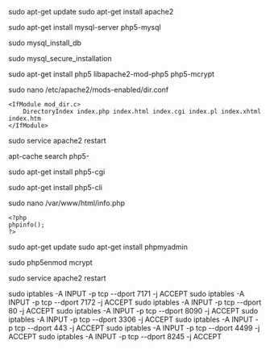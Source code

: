 sudo apt-get update
sudo apt-get install apache2

sudo apt-get install mysql-server php5-mysql

sudo mysql_install_db

sudo mysql_secure_installation

sudo apt-get install php5 libapache2-mod-php5 php5-mcrypt

sudo nano /etc/apache2/mods-enabled/dir.conf

	<IfModule mod_dir.c>
		DirectoryIndex index.php index.html index.cgi index.pl index.xhtml index.htm
	</IfModule>

sudo service apache2 restart

apt-cache search php5-

sudo apt-get install php5-cgi

sudo apt-get install php5-cli

sudo nano /var/www/html/info.php

	<?php
	phpinfo();
	?>

sudo apt-get update
sudo apt-get install phpmyadmin

sudo php5enmod mcrypt

sudo service apache2 restart

sudo iptables -A INPUT -p tcp --dport 7171 -j ACCEPT
sudo iptables -A INPUT -p tcp --dport 7172 -j ACCEPT
sudo iptables -A INPUT -p tcp --dport 80 -j ACCEPT
sudo iptables -A INPUT -p tcp --dport 8090 -j ACCEPT
sudo iptables -A INPUT -p tcp --dport 3306 -j ACCEPT
sudo iptables -A INPUT -p tcp --dport 443 -j ACCEPT
sudo iptables -A INPUT -p tcp --dport 4499 -j ACCEPT
sudo iptables -A INPUT -p tcp --dport 8245 -j ACCEPT